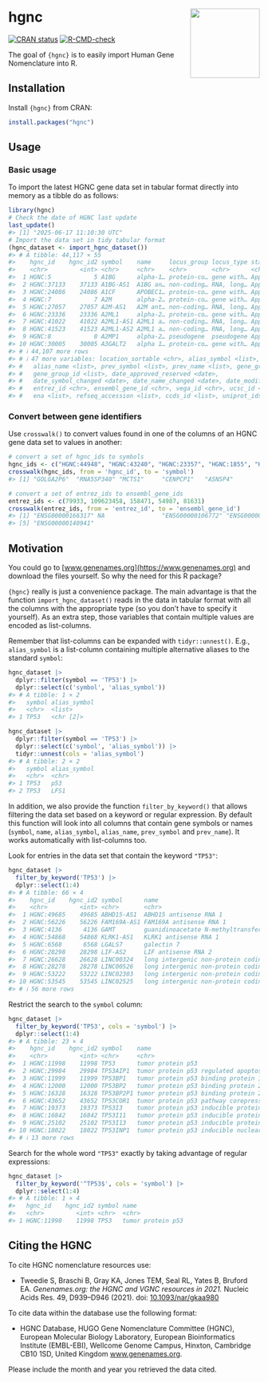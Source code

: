 
<!-- README.md is generated from README.Rmd. Please edit that file -->

# hgnc <img src='man/figures/logo.svg' align="right" height="139" />

<!-- badges: start -->

[![CRAN
status](https://www.r-pkg.org/badges/version/hgnc)](https://CRAN.R-project.org/package=hgnc)
[![R-CMD-check](https://github.com/patterninstitute/hgnc/actions/workflows/R-CMD-check.yaml/badge.svg)](https://github.com/patterninstitute/hgnc/actions/workflows/R-CMD-check.yaml)
<!-- badges: end -->

The goal of `{hgnc}` is to easily import Human Gene Nomenclature into R.

## Installation

Install `{hgnc}` from CRAN:

``` r
install.packages("hgnc")
```

## Usage

### Basic usage

To import the latest HGNC gene data set in tabular format directly into
memory as a tibble do as follows:

``` r
library(hgnc)
# Check the date of HGNC last update
last_update()
#> [1] "2025-06-17 11:10:30 UTC"
# Import the data set in tidy tabular format
(hgnc_dataset <- import_hgnc_dataset())
#> # A tibble: 44,117 × 55
#>    hgnc_id    hgnc_id2 symbol    name     locus_group locus_type status location
#>    <chr>         <int> <chr>     <chr>    <chr>       <chr>      <chr>  <chr>   
#>  1 HGNC:5            5 A1BG      alpha-1… protein-co… gene with… Appro… 19q13.43
#>  2 HGNC:37133    37133 A1BG-AS1  A1BG an… non-coding… RNA, long… Appro… 19q13.43
#>  3 HGNC:24086    24086 A1CF      APOBEC1… protein-co… gene with… Appro… 10q11.23
#>  4 HGNC:7            7 A2M       alpha-2… protein-co… gene with… Appro… 12p13.31
#>  5 HGNC:27057    27057 A2M-AS1   A2M ant… non-coding… RNA, long… Appro… 12p13.31
#>  6 HGNC:23336    23336 A2ML1     alpha-2… protein-co… gene with… Appro… 12p13.31
#>  7 HGNC:41022    41022 A2ML1-AS1 A2ML1 a… non-coding… RNA, long… Appro… 12p13.31
#>  8 HGNC:41523    41523 A2ML1-AS2 A2ML1 a… non-coding… RNA, long… Appro… 12p13.31
#>  9 HGNC:8            8 A2MP1     alpha-2… pseudogene  pseudogene Appro… 12p13.31
#> 10 HGNC:30005    30005 A3GALT2   alpha 1… protein-co… gene with… Appro… 1p35.1  
#> # ℹ 44,107 more rows
#> # ℹ 47 more variables: location_sortable <chr>, alias_symbol <list>,
#> #   alias_name <list>, prev_symbol <list>, prev_name <list>, gene_group <list>,
#> #   gene_group_id <list>, date_approved_reserved <date>,
#> #   date_symbol_changed <date>, date_name_changed <date>, date_modified <date>,
#> #   entrez_id <chr>, ensembl_gene_id <chr>, vega_id <chr>, ucsc_id <chr>,
#> #   ena <list>, refseq_accession <list>, ccds_id <list>, uniprot_ids <list>, …
```

### Convert between gene identifiers

Use `crosswalk()` to convert values found in one of the columns of an
HGNC gene data set to values in another:

``` r
# convert a set of hgnc_ids to symbols
hgnc_ids <- c("HGNC:44948", "HGNC:43240", "HGNC:23357", "HGNC:1855", "HGNC:39400")
crosswalk(hgnc_ids, from = 'hgnc_id', to = 'symbol')
#> [1] "GOLGA2P6"  "RNA5SP340" "MCTS1"     "CENPCP1"   "ASNSP4"

# convert a set of entrez_ids to ensembl_gene_ids
entrez_ids <- c(79933, 109623458, 158471, 54987, 81631)
crosswalk(entrez_ids, from = 'entrez_id', to = 'ensembl_gene_id')
#> [1] "ENSG00000166317" NA                "ENSG00000106772" "ENSG00000162384"
#> [5] "ENSG00000140941"
```

## Motivation

You could go to [www.genenames.org](https://www.genenames.org) and
download the files yourself. So why the need for this R package?

`{hgnc}` really is just a convenience package. The main advantage is
that the function `import_hgnc_dataset()` reads in the data in tabular
format with all the columns with the appropriate type (so you don’t have
to specify it yourself). As an extra step, those variables that contain
multiple values are encoded as list-columns.

Remember that list-columns can be expanded with `tidyr::unnest()`. E.g.,
`alias_symbol` is a list-column containing multiple alternative aliases
to the standard `symbol`:

``` r
hgnc_dataset |>
  dplyr::filter(symbol == 'TP53') |>
  dplyr::select(c('symbol', 'alias_symbol'))
#> # A tibble: 1 × 2
#>   symbol alias_symbol
#>   <chr>  <list>      
#> 1 TP53   <chr [2]>

hgnc_dataset |>
  dplyr::filter(symbol == 'TP53') |>
  dplyr::select(c('symbol', 'alias_symbol')) |>
  tidyr::unnest(cols = 'alias_symbol')
#> # A tibble: 2 × 2
#>   symbol alias_symbol
#>   <chr>  <chr>       
#> 1 TP53   p53         
#> 2 TP53   LFS1
```

In addition, we also provide the function `filter_by_keyword()` that
allows filtering the data set based on a keyword or regular expression.
By default this function will look into all columns that contain gene
symbols or names (`symbol`, `name`, `alias_symbol`, `alias_name`,
`prev_symbol` and `prev_name`). It works automatically with list-columns
too.

Look for entries in the data set that contain the keyword `"TP53"`:

``` r
hgnc_dataset |>
  filter_by_keyword('TP53') |>
  dplyr::select(1:4)
#> # A tibble: 66 × 4
#>    hgnc_id    hgnc_id2 symbol      name                                       
#>    <chr>         <int> <chr>       <chr>                                      
#>  1 HGNC:49685    49685 ABHD15-AS1  ABHD15 antisense RNA 1                     
#>  2 HGNC:56226    56226 FAM169A-AS1 FAM169A antisense RNA 1                    
#>  3 HGNC:4136      4136 GAMT        guanidinoacetate N-methyltransferase       
#>  4 HGNC:54868    54868 KLRK1-AS1   KLRK1 antisense RNA 1                      
#>  5 HGNC:6568      6568 LGALS7      galectin 7                                 
#>  6 HGNC:28298    28298 LIF-AS2     LIF antisense RNA 2                        
#>  7 HGNC:26628    26628 LINC00324   long intergenic non-protein coding RNA 324 
#>  8 HGNC:28278    28278 LINC00526   long intergenic non-protein coding RNA 526 
#>  9 HGNC:53222    53222 LINC02303   long intergenic non-protein coding RNA 2303
#> 10 HGNC:53545    53545 LINC02525   long intergenic non-protein coding RNA 2525
#> # ℹ 56 more rows
```

Restrict the search to the `symbol` column:

``` r
hgnc_dataset |>
  filter_by_keyword('TP53', cols = 'symbol') |>
  dplyr::select(1:4)
#> # A tibble: 23 × 4
#>    hgnc_id    hgnc_id2 symbol    name                                           
#>    <chr>         <int> <chr>     <chr>                                          
#>  1 HGNC:11998    11998 TP53      tumor protein p53                              
#>  2 HGNC:29984    29984 TP53AIP1  tumor protein p53 regulated apoptosis inducing…
#>  3 HGNC:11999    11999 TP53BP1   tumor protein p53 binding protein 1            
#>  4 HGNC:12000    12000 TP53BP2   tumor protein p53 binding protein 2            
#>  5 HGNC:16328    16328 TP53BP2P1 tumor protein p53 binding protein 2 pseudogene…
#>  6 HGNC:43652    43652 TP53COR1  tumor protein p53 pathway corepressor 1        
#>  7 HGNC:19373    19373 TP53I3    tumor protein p53 inducible protein 3          
#>  8 HGNC:16842    16842 TP53I11   tumor protein p53 inducible protein 11         
#>  9 HGNC:25102    25102 TP53I13   tumor protein p53 inducible protein 13         
#> 10 HGNC:18022    18022 TP53INP1  tumor protein p53 inducible nuclear protein 1  
#> # ℹ 13 more rows
```

Search for the whole word `"TP53"` exactly by taking advantage of
regular expressions:

``` r
hgnc_dataset |>
  filter_by_keyword('^TP53$', cols = 'symbol') |>
  dplyr::select(1:4)
#> # A tibble: 1 × 4
#>   hgnc_id    hgnc_id2 symbol name             
#>   <chr>         <int> <chr>  <chr>            
#> 1 HGNC:11998    11998 TP53   tumor protein p53
```

## Citing the HGNC

To cite HGNC nomenclature resources use:

- Tweedie S, Braschi B, Gray KA, Jones TEM, Seal RL, Yates B, Bruford
  EA. *Genenames.org: the HGNC and VGNC resources in 2021.* Nucleic
  Acids Res. 49, D939–D946 (2021). doi:
  [10.1093/nar/gkaa980](https://doi.org/10.1093/nar/gkaa980)

To cite data within the database use the following format:

- HGNC Database, HUGO Gene Nomenclature Committee (HGNC), European
  Molecular Biology Laboratory, European Bioinformatics Institute
  (EMBL-EBI), Wellcome Genome Campus, Hinxton, Cambridge CB10 1SD,
  United Kingdom www.genenames.org.

Please include the month and year you retrieved the data cited.
